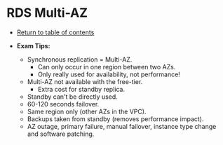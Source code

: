 # RDS Multi-AZ

* [Return to table of contents](../../../README.md)

* **Exam Tips:**
  * Synchronous replication = Multi-AZ.
    * Can only occur in one region between two AZs.
    * Only really used for availability, not performance!
  * Multi-AZ not available with the free-tier.
    * Extra cost for standby replica.
  * Standby can't be directly used.
  * 60-120 seconds failover.
  * Same region only (other AZs in the VPC).
  * Backups taken from standby (removes performance impact).
  * AZ outage, primary failure, manual failover, instance type change and software patching.
